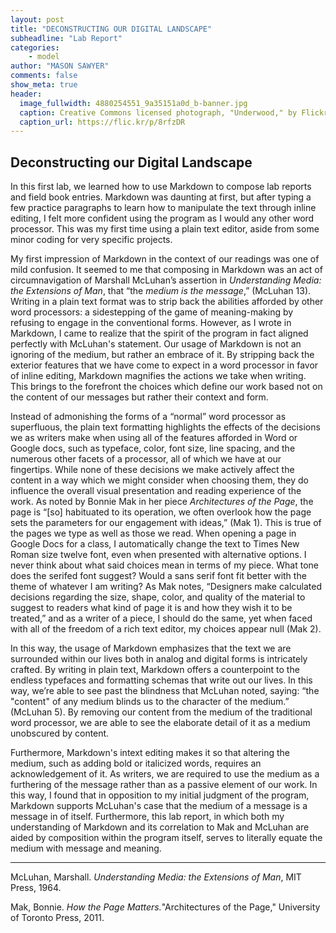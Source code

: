```yaml
---
layout: post
title: "DECONSTRUCTING OUR DIGITAL LANDSCAPE"
subheadline: "Lab Report"
categories:
    - model
author: "MASON SAWYER"
comments: false
show_meta: true
header:
  image_fullwidth: 4880254551_9a35151a0d_b-banner.jpg
  caption: Creative Commons licensed photograph, "Underwood," by Flickr user Canned Muffins
  caption_url: https://flic.kr/p/8rfzDR
---
```


## Deconstructing our Digital Landscape

In this first lab, we learned how to use Markdown to compose lab reports and field book entries. Markdown was daunting at first, but after typing a few practice paragraphs to learn how to manipulate the text through inline editing, I felt more confident using the program as I would any other word processor. This was my first time using a plain text editor, aside from some minor coding for very specific projects. 

My first impression of Markdown in the context of our readings was one of mild confusion. It seemed to me that composing in Markdown was an act of circumnavigation of Marshall McLuhan’s assertion in *Understanding Media: the Extensions of Man*, that “the _medium is the message_,” (McLuhan 13). Writing in a plain text format was to strip back the abilities afforded by other word processors: a sidestepping of the game of meaning-making by refusing to engage in the conventional forms. However, as I wrote in Markdown, I came to realize that the spirit of the program in fact aligned perfectly with McLuhan's statement. Our usage of Markdown is not an ignoring of the medium, but rather an embrace of it. By stripping back the exterior features that we have come to expect in a word processor in favor of inline editing, Markdown magnifies the actions we take when writing. This brings to the forefront the choices which define our work based not on the content of our messages but rather their context and form. 

Instead of admonishing the forms of a “normal” word processor as superfluous, the plain text formatting highlights the effects of the decisions we as writers make when using all of the features afforded in Word or Google docs, such as typeface, color, font size, line spacing, and the numerous other facets of a processor, all of which we have at our fingertips. While none of these decisions we make actively affect the content in a way which we might consider when choosing them, they do influence the overall visual presentation and reading experience of the work. As noted by Bonnie Mak in her piece _Architectures of the Page_, the page is “[so] habituated to its operation, we often overlook how the page sets the parameters for our engagement with ideas,” (Mak 1). This is true of the pages we type as well as those we read. When opening a page in Google Docs for a class, I automatically change the text to Times New Roman size twelve font, even when presented with alternative options. I never think about what said choices mean in terms of my piece. What tone does the serifed font suggest? Would a sans serif font fit better with the theme of whatever I am writing? As Mak notes, “Designers make calculated decisions regarding the size, shape, color, and quality of the material to suggest to readers what kind of page it is and how they wish it to be treated,” and as a writer of a piece, I should do the same, yet when faced with all of the freedom of a rich text editor, my choices appear null (Mak 2).

 
In this way, the usage of Markdown emphasizes that the text we are surrounded within our lives both in analog and digital forms is intricately crafted. By writing in plain text, Markdown offers a counterpoint to the endless typefaces and formatting schemas that write out our lives. In this way, we’re able to see past the blindness that McLuhan noted, saying: “the "content" of any medium blinds us to the character of the medium.” (McLuhan 5). By removing our content from the medium of the traditional word processor, we are able to see the elaborate detail of it as a medium unobscured by content. 

Furthermore, Markdown's intext editing makes it so that altering the medium, such as adding bold or italicized words, requires an acknowledgement of it. As writers, we are required to use the medium as a furthering of the message rather than as a passive element of our work. In this way, I found that in opposition to my initial judgment of the program, Markdown supports McLuhan's case that the medium of a message is a message in of itself. Furthermore, this lab report, in which both my understanding of Markdown and its correlation to Mak and McLuhan are aided by composition within the program itself, serves to literally equate the medium with message and meaning. 

---

McLuhan, Marshall. *Understanding Media: the Extensions of Man*, MIT Press, 1964. 

Mak, Bonnie. _How the Page Matters._"Architectures of the Page," University of Toronto Press, 2011. 